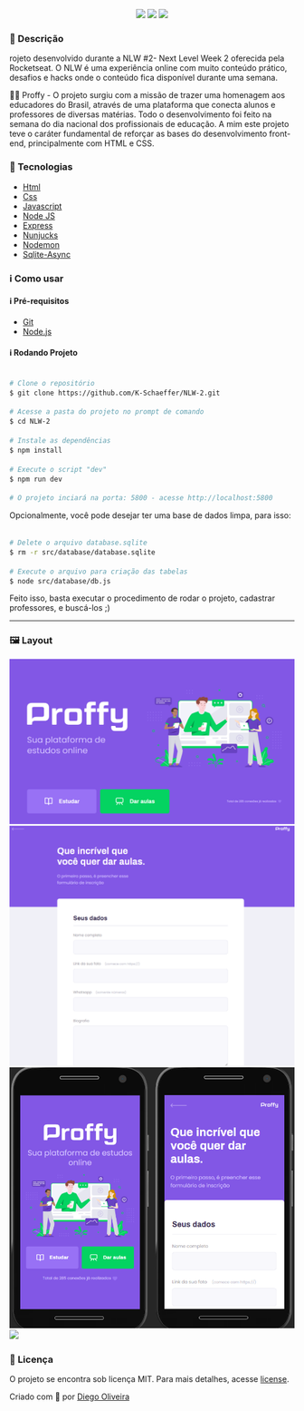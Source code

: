 <p align='center'><img width='200' src="../.github/logo.png></p>
<h1 align='center'>NLW #2- Next Level Week 2</h1>
<p align='center'>
<img src="https://img.shields.io/github/repo-size/Diegooliveyra/NextLevelWeek-2">
<img src="https://img.shields.io/github/last-commit/Diegooliveyra/NextLevelWeek-2">
<img src="https://img.shields.io/github/license/Diegooliveyra/NextLevelWeek-2">
</p>

<h3>🔖 Descrição</h3>
<p>rojeto desenvolvido durante a NLW #2- Next Level Week 2 oferecida pela Rocketseat. O NLW é uma experiência online com muito conteúdo prático, desafios e hacks onde o conteúdo fica disponível durante uma semana.<p>

<p>👨‍🏫 Proffy - O projeto surgiu com a missão de trazer uma homenagem aos educadores do Brasil, através de uma plataforma que conecta alunos e professores de diversas matérias. Todo o desenvolvimento foi feito na semana do dia nacional dos profissionais de educação.
A mim este projeto teve o caráter fundamental de reforçar as bases do desenvolvimento front-end, principalmente com HTML e CSS.<p>


<h3>🚀 Tecnologias</h3>
<ul>
    <li><a href="" target="_blank">Html</a></li>
    <li><a href="" target="_blank">Css</a></li>
    <li><a href="" target="_blank">Javascript</a></li>
    <li><a href="" target="_blank">Node JS</a></li>
    <li><a href="" target="_blank">Express</a></li>
    <li><a href="" target="_blank">Nunjucks</a></li>
    <li><a href="" target="_blank">Nodemon</a></li>
    <li><a href="" target="_blank">Sqlite-Async</a></li>
</ul>

<h3>ℹ️ Como usar</h3>

<h4>ℹ️ Pré-requisitos</h4>

<ul>
    <li><a href="" target="_blank">Git</a></li>
    <li><a href="" target="_blank">Node.js</a></li>
</ul>

<h4>ℹ️ Rodando Projeto</h4>

```bash

# Clone o repositório
$ git clone https://github.com/K-Schaeffer/NLW-2.git

# Acesse a pasta do projeto no prompt de comando
$ cd NLW-2

# Instale as dependências
$ npm install

# Execute o script "dev"
$ npm run dev

# O projeto inciará na porta: 5800 - acesse http://localhost:5800 

```

Opcionalmente, você pode desejar ter uma base de dados limpa, para isso:

```bash

# Delete o arquivo database.sqlite
$ rm -r src/database/database.sqlite

# Execute o arquivo para criação das tabelas
$ node src/database/db.js

```

Feito isso, basta executar o procedimento de rodar o projeto, cadastrar professores, e buscá-los ;)

---

<h3>🖼 Layout</h3>
<img src="./.github/web-home.png">
<img src="./.github/web-give-classes.png">
<img src="./.github/mobile-preview.png">
<img src="./.github/Preview-Functionality.png">

<h3>📝 Licença</h3>
<p>O projeto se encontra sob licença MIT. Para mais detalhes, acesse <a href='LICENSE'>license<a>.</p>
<p>Criado com 💙 por <a href='https://github.com/Diegooliveyra/' target='blank'>Diego Oliveira</a></p>
